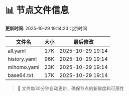 # 📊 节点文件信息

**更新时间**: 2025-10-29 19:14:23 北京时间

| 文件名 | 大小 | 最后修改 |
|--------|------|----------|
| all.yaml | 17K | 2025-10-29 19:14 |
| history.yaml | 96K | 2025-10-29 19:14 |
| mihomo.yaml | 23K | 2025-10-29 19:14 |
| base64.txt | 17K | 2025-10-29 19:14 |

> 🔄 文件每30分钟自动更新，确保节点的新鲜度和可用性
